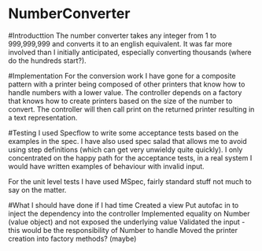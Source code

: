 NumberConverter
===============

#Introducttion
  The number converter takes any integer from 1 to 999,999,999 and converts it to an english equivalent. It was far more
  involved than I initially anticipated, especially converting thousands (where do the hundreds start?).
  
#Implementation
  For the conversion work I have gone for a composite pattern with a printer being composed of other printers that know 
  how to handle numbers with a lower value. The controller depends on a factory that knows how to create printers based
  on the size of the number to convert. The controller will then call print on the returned printer resulting in a text
  representation.
  
#Testing
  I used Specflow to write some acceptance tests based on the examples in the spec. I have also used spec salad that
  allows me to avoid using step definitions (which can get very unwieldy quite quickly). I only concentrated on the 
  happy path for the acceptance tests, in a real system I would have written examples of behaviour with invalid input.
  
  For the unit level tests I have used MSpec, fairly standard stuff not much to say on the matter.

#What I should have done if I had time
  Created a view
  Put autofac in to inject the dependency into the controller
  Implemented equality on Number (value object) and not exposed the underlying value
  Validated the input - this would be the responsibility of Number to handle
  Moved the printer creation into factory methods? (maybe)
  
